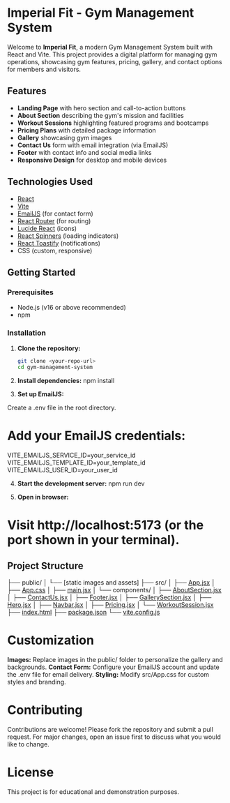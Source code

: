 # Imperial Fit - Gym Management System

Welcome to **Imperial Fit**, a modern Gym Management System built with React and Vite. This project provides a digital platform for managing gym operations, showcasing gym features, pricing, gallery, and contact options for members and visitors.

## Features

- **Landing Page** with hero section and call-to-action buttons
- **About Section** describing the gym's mission and facilities
- **Workout Sessions** highlighting featured programs and bootcamps
- **Pricing Plans** with detailed package information
- **Gallery** showcasing gym images
- **Contact Us** form with email integration (via EmailJS)
- **Footer** with contact info and social media links
- **Responsive Design** for desktop and mobile devices

## Technologies Used

- [React](https://react.dev/)
- [Vite](https://vitejs.dev/)
- [EmailJS](https://www.emailjs.com/) (for contact form)
- [React Router](https://reactrouter.com/) (for routing)
- [Lucide React](https://lucide.dev/) (icons)
- [React Spinners](https://www.davidhu.io/react-spinners/) (loading indicators)
- [React Toastify](https://fkhadra.github.io/react-toastify/) (notifications)
- CSS (custom, responsive)

## Getting Started

### Prerequisites

- Node.js (v16 or above recommended)
- npm

### Installation

1. **Clone the repository:**

   ```sh
   git clone <your-repo-url>
   cd gym-management-system

   ```

2. **Install dependencies:**
   npm install

3. **Set up EmailJS:**

Create a .env file in the root directory.

# Add your EmailJS credentials:

VITE_EMAILJS_SERVICE_ID=your_service_id
VITE_EMAILJS_TEMPLATE_ID=your_template_id
VITE_EMAILJS_USER_ID=your_user_id

4. **Start the development server:**
   npm run dev

5. **Open in browser:**

# Visit http://localhost:5173 (or the port shown in your terminal).

## Project Structure

├── public/
│ └── [static images and assets]
├── src/
│ ├── [App.jsx](http://_vscodecontentref_/0)
│ ├── [App.css](http://_vscodecontentref_/1)
│ ├── [main.jsx](http://_vscodecontentref_/2)
│ └── components/
│ ├── [AboutSection.jsx](http://_vscodecontentref_/3)
│ ├── [ContactUs.jsx](http://_vscodecontentref_/4)
│ ├── [Footer.jsx](http://_vscodecontentref_/5)
│ ├── [GallerySection.jsx](http://_vscodecontentref_/6)
│ ├── [Hero.jsx](http://_vscodecontentref_/7)
│ ├── [Navbar.jsx](http://_vscodecontentref_/8)
│ ├── [Pricing.jsx](http://_vscodecontentref_/9)
│ └── [WorkoutSession.jsx](http://_vscodecontentref_/10)
├── [index.html](http://_vscodecontentref_/11)
├── [package.json](http://_vscodecontentref_/12)
└── [vite.config.js](http://_vscodecontentref_/13)

# Customization

**Images:** Replace images in the public/ folder to personalize the gallery and backgrounds.
**Contact Form:** Configure your EmailJS account and update the .env file for email delivery.
**Styling:** Modify src/App.css for custom styles and branding.

# Contributing

Contributions are welcome! Please fork the repository and submit a pull request. For major changes, open an issue first to discuss what you would like to change.

# License

This project is for educational and demonstration purposes.
